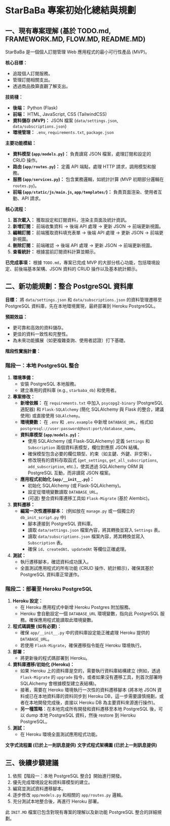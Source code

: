 # StarBaBa 專案初始化總結與規劃

## 一、現有專案理解 (基於 TODO.md, FRAMEWORK.MD, FLOW.MD, README.MD)

StarBaBa 是一個個人訂閱管理 Web 應用程式的最小可行性產品 (MVP)。

**核心目標：**
*   追蹤個人訂閱服務。
*   管理訂閱相關支出。
*   透過商品換算直觀了解支出。

**技術棧：**
*   **後端：** Python (Flask)
*   **前端：** HTML, JavaScript, CSS (TailwindCSS)
*   **資料儲存 (MVP)：** JSON 檔案 (`data/settings.json`, `data/subscriptions.json`)
*   **環境管理：** `.env`, `requirements.txt`, `package.json`

**主要功能模組：**
*   **資料模型 (`app/models.py`)：** 負責讀寫 JSON 檔案，處理訂閱和設定的 CRUD 操作。
*   **路由 (`app/routes.py`)：** 定義 API 端點，處理 HTTP 請求，調用模型和服務。
*   **服務 (`app/services.py`)：** 包含業務邏輯，如統計計算 (MVP 初期部分邏輯在 `routes.py`)。
*   **前端 (`app/static/js/main.js`, `app/templates/`)：** 負責頁面渲染、使用者互動、API 請求。

**核心流程：**
1.  **首次載入：** 獲取設定和訂閱資料，渲染主頁面及統計資訊。
2.  **新增訂閱：** 前端收集資料 -> 後端 API 處理 -> 更新 JSON -> 前端更新視圖。
3.  **編輯訂閱：** 前端獲取資料填充表單 -> 後端 API 處理 -> 更新 JSON -> 前端更新視圖。
4.  **刪除訂閱：** 前端確認 -> 後端 API 處理 -> 更新 JSON -> 前端更新視圖。
5.  **查看統計：** 根據當前訂閱資料計算並顯示。

**已完成事項：**
根據 `TODO.md`，專案已完成 MVP 的大部分核心功能，包括環境設定、前後端基本架構、JSON 資料的 CRUD 操作以及基本統計顯示。

## 二、新功能規劃：整合 PostgreSQL 資料庫

**目標：** 將 `data/settings.json` 和 `data/subscriptions.json` 的資料管理遷移至 PostgreSQL 資料庫，先在本地環境實現，最終部署到 Heroku PostgreSQL。

**預期效益：**
*   更可靠和高效的資料儲存。
*   更佳的資料一致性和完整性。
*   為未來功能擴展（如更複雜查詢、使用者認證）打下基礎。

**階段性實施計畫：**

### 階段一：本地 PostgreSQL 整合

1.  **環境準備：**
    *   安裝 PostgreSQL 本地服務。
    *   建立專用的資料庫 (e.g., `starbaba_db`) 和使用者。
2.  **專案修改：**
    *   **新增依賴：** 在 `requirements.txt` 中加入 `psycopg2-binary` (PostgreSQL 適配器) 和 `Flask-SQLAlchemy` (簡化 SQLAlchemy 與 Flask 的整合，建議使用) 或直接使用 `SQLAlchemy`。
    *   **環境變數：** 在 `.env` 和 `.env.example` 中新增 `DATABASE_URL`，格式如 `postgresql://user:password@host:port/database_name`。
    *   **資料庫模型 (`app/models.py`)：**
        *   使用 SQLAlchemy (或 Flask-SQLAlchemy) 定義 `Settings` 和 `Subscription` 兩個資料表模型，欄位對應原 JSON 結構。
        *   確保模型包含必要的欄位類型、約束（如主鍵、外鍵、非空等）。
        *   修改現有的資料存取函式 (`get_settings`, `get_all_subscriptions`, `add_subscription`, etc.)，使其透過 SQLAlchemy ORM 與 PostgreSQL 互動，而非讀寫 JSON 檔案。
    *   **應用程式初始化 (`app/__init__.py`)：**
        *   初始化 SQLAlchemy (或 Flask-SQLAlchemy)。
        *   設定從環境變數讀取 `DATABASE_URL`。
        *   (可選) 整合資料庫遷移工具如 `Flask-Migrate` (基於 Alembic)。
3.  **資料遷移：**
    *   **編寫一次性遷移腳本：** (例如放在 `manage.py` 或一個獨立的 `db_init_script.py` 中)
        *   腳本連接到 PostgreSQL 資料庫。
        *   讀取 `data/settings.json` 檔案內容，將其轉換並寫入 `Settings` 表。
        *   讀取 `data/subscriptions.json` 檔案內容，將其轉換並寫入 `Subscription` 表。
        *   確保 `id`、`createdAt`、`updatedAt` 等欄位正確處理。
4.  **測試：**
    *   執行遷移腳本，確認資料成功匯入。
    *   全面測試應用程式的所有功能 (CRUD 操作、統計顯示)，確保其基於 PostgreSQL 資料庫正常運作。

### 階段二：部署至 Heroku PostgreSQL

1.  **Heroku 設定：**
    *   在 Heroku 應用程式中新增 Heroku Postgres 附加服務。
    *   Heroku 會自動設定一個 `DATABASE_URL` 環境變數，指向此 PostgreSQL 服務。確保應用程式能讀取此環境變數。
2.  **程式碼調整 (如有必要)：**
    *   確保 `app/__init__.py` 中的資料庫設定能正確處理 Heroku 提供的 `DATABASE_URL`。
    *   若使用 `Flask-Migrate`，確保遷移指令能在 Heroku 環境執行。
3.  **部署：**
    *   將更新後的程式碼部署到 Heroku。
4.  **資料庫遷移/初始化 (Heroku)：**
    *   如果 Heroku 上的資料庫是空的，需要執行資料庫結構建立 (例如，透過 `Flask-Migrate` 的 `upgrade` 指令，或者如果沒有遷移工具，則首次部署時 SQLAlchemy 會根據模型建立表結構)。
    *   接著，需要在 Heroku 環境執行一次性的資料遷移腳本 (將本地 JSON 資料或已在本地資料庫的資料同步到 Heroku DB，這一步需要謹慎規劃，或者在本地開發完成後，直接以 Heroku DB 為主要資料來源進行操作)。
    *   **另一種策略**：在本地完成所有開發和資料遷移至本地 PostgreSQL 後，可以 dump 本地 PostgreSQL 資料，然後 restore 到 Heroku PostgreSQL。
5.  **測試：**
    *   在 Heroku 環境全面測試應用程式功能。

**文字式流程圖 (已於上一則訊息提供)**
**文字式程式架構圖 (已於上一則訊息提供)**

## 三、後續步驟建議

1.  依照【階段一：本地 PostgreSQL 整合】開始進行開發。
2.  優先完成環境設定和資料庫模型的建立。
3.  編寫並測試資料遷移腳本。
4.  逐步修改 `app/models.py` 和相關的 `app/routes.py` 邏輯。
5.  充分測試本地整合後，再進行 Heroku 部署。

此 `INIT.MD` 檔案已包含對現有專案的理解以及新功能 PostgreSQL 整合的詳細規劃。 